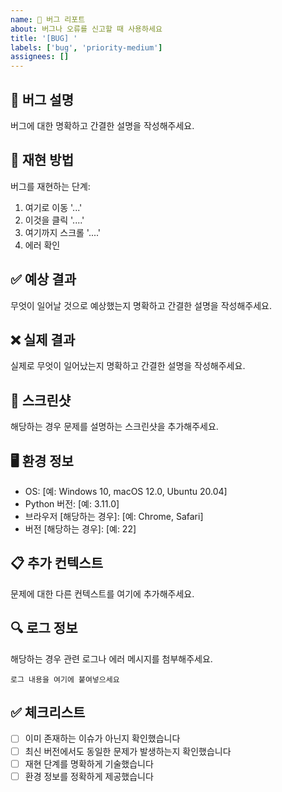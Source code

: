 ```yaml
---
name: 🐛 버그 리포트
about: 버그나 오류를 신고할 때 사용하세요
title: '[BUG] '
labels: ['bug', 'priority-medium']
assignees: []
---
```


## 🐛 버그 설명
버그에 대한 명확하고 간결한 설명을 작성해주세요.

## 🔄 재현 방법
버그를 재현하는 단계:
1. 여기로 이동 '...'
2. 이것을 클릭 '....'
3. 여기까지 스크롤 '....'
4. 에러 확인

## ✅ 예상 결과
무엇이 일어날 것으로 예상했는지 명확하고 간결한 설명을 작성해주세요.

## ❌ 실제 결과
실제로 무엇이 일어났는지 명확하고 간결한 설명을 작성해주세요.

## 📸 스크린샷
해당하는 경우 문제를 설명하는 스크린샷을 추가해주세요.

## 🖥️ 환경 정보
 - OS: [예: Windows 10, macOS 12.0, Ubuntu 20.04]
 - Python 버전: [예: 3.11.0]
 - 브라우저 [해당하는 경우]: [예: Chrome, Safari]
 - 버전 [해당하는 경우]: [예: 22]

## 📋 추가 컨텍스트
문제에 대한 다른 컨텍스트를 여기에 추가해주세요.

## 🔍 로그 정보
해당하는 경우 관련 로그나 에러 메시지를 첨부해주세요.

```
로그 내용을 여기에 붙여넣으세요
```

## ✅ 체크리스트
- [ ] 이미 존재하는 이슈가 아닌지 확인했습니다
- [ ] 최신 버전에서도 동일한 문제가 발생하는지 확인했습니다
- [ ] 재현 단계를 명확하게 기술했습니다
- [ ] 환경 정보를 정확하게 제공했습니다 
